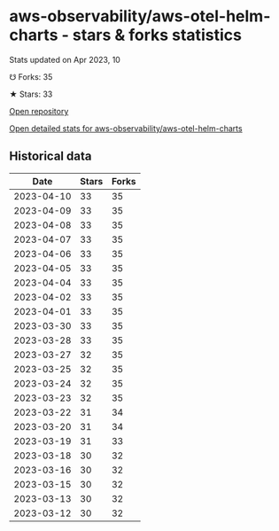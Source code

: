 # aws-observability/aws-otel-helm-charts - stars & forks statistics

Stats updated on Apr 2023, 10

☋ Forks: 35

★ Stars: 33

[Open repository](https://github.com/aws-observability/aws-otel-helm-charts)

[Open detailed stats for aws-observability/aws-otel-helm-charts](https://reviewgithub.com/rep/aws-observability/aws-otel-helm-charts)

## Historical data
| Date | Stars | Forks |
|------|-------|-------|
| 2023-04-10 | 33 | 35 | 
| 2023-04-09 | 33 | 35 | 
| 2023-04-08 | 33 | 35 | 
| 2023-04-07 | 33 | 35 | 
| 2023-04-06 | 33 | 35 | 
| 2023-04-05 | 33 | 35 | 
| 2023-04-04 | 33 | 35 | 
| 2023-04-02 | 33 | 35 | 
| 2023-04-01 | 33 | 35 | 
| 2023-03-30 | 33 | 35 | 
| 2023-03-28 | 33 | 35 | 
| 2023-03-27 | 32 | 35 | 
| 2023-03-25 | 32 | 35 | 
| 2023-03-24 | 32 | 35 | 
| 2023-03-23 | 32 | 35 | 
| 2023-03-22 | 31 | 34 | 
| 2023-03-20 | 31 | 34 | 
| 2023-03-19 | 31 | 33 | 
| 2023-03-18 | 30 | 32 | 
| 2023-03-16 | 30 | 32 | 
| 2023-03-15 | 30 | 32 | 
| 2023-03-13 | 30 | 32 | 
| 2023-03-12 | 30 | 32 | 

